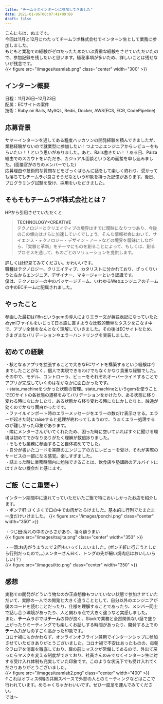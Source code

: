 ```yaml
---
title: "チームラボインターンに参加してきました"
date: 2021-01-06T00:07:41+09:00
draft: false
---
```


こんにちは、ぬまです。  
今回は11月と12月にわたってチームラボ株式会社でインターン生として業務に参加しました。  
もともと業務での経験がゼロだったためだいぶ貴重な経験をさせていただいたので、参加記録を残したいと思います。極秘事項が多いため、詳しいことは残せないが残念です。  
{{< figure src="/images/teamlab.png" class="center" width="300" >}}  
## インターン概要
日程：11月26日~12月23日  
配属：ECサイトの案件  
技術：Ruby on Rails, MySQL, Redis, Docker, AWS(ECS, ECR, CodePipeline)  
## 応募背景
サマーインターンを通してある程度ハッカソンの開発経験を積んできましたが、業務経験がないので就業型に参加したい！つよつよエンジニアからレビューをもらいたい！！という思いがありました。あと、Rails書きたい！！ある日、Paiza経由でのスカウトをいただき、カジュアル面談という名の面接を申し込みました。(面接官がのちのメンバーでした)  
応募理由や技術的な質問などをざっくばらんに話をして楽しく終わり、受かっても落ちてもチームラボ良さそうだなという印象を持った記憶があります。後日、プログラミング試験を受け、採用をいただきました。  
## そもそもチームラボ株式会社とは？
HPから引用させていただくと  
>**TECHNOLOGY×CREATIVE**  
>テクノロジーとクリエイティブの境界はすでに曖昧になりつつあり、今後のこの傾向はさらに加速していくでしょう。そんな情報社会において、サイエンス・テクノロジー・デザイン・アートなどの境界を曖昧にしながら、『実験と革新』をテーマにものを創ることによって、もしくは、創るプロセスを通して、ものごとのソリューションを提供します。  

詳しくは[HP](https://www.team-lab.com/)見てみてください。かわいいです。  
職種はテクノロジー、クリエイティブ、カタリストに分かれており、ざっくりいうと左からエンジニア、デザイナー、マネージャーという認識です。  
僕は、テクノロジーの中のパッケージチーム、いわゆるWebエンジニアのチームの中のECチームに配属されました。  
## やったこと
参画した最初はi18nというgemの導入によりエラー文が英語表記になっていたためymlファイルをいじって日本語に直すような比較的簡単なタスクをこなす中で、アプリ全体をなんとなく理解していきました。その後はECサイトなため、さまざまなバリデーションやエラーハンドリングを実装しました。
## 初めての経験
・核となるアプリを拡張することで大きなECサイトを構築するという経験は今までしたことがなく、個人で実現できるわけでもなくかなり貴重な経験でした。その中で、モデル、コントローラ、ビューをそれぞれオーバーライドすることでアプリが完成していくのはなかなかに面白かったです。  
・state_machineをつかった状態の管理。state_machineというgemを使うことでECサイトの各状態の遷移をみてバリデーションをかけたり、ある状態に移り変わる時になにかしたり、ある状態から移り変わる時になにかしたりと、融通が効くのでかなり面白かったです。  
・ファイルインポート時のエラーメッセージをエラーの数だけ表示させる。エラーが起きた時にraiseすると処理が終わってしまうので、うまくエラー処理するのが難しかった印象があります。  
・隣にメンターさんがいてくれたため、困った時に空いていればすぐに聞ける環境は初めてでかなりありがたく理解が数倍捗りました。  
・そもそも業務に参画すること自体初めてでした。  
・自分が書いたコードを実際のエンジニアの方にレビューを受け、それが実際のサービスの一部になる感覚。楽しすぎました。  
・詰まった時に業務時間内に勉強できることは、飲食店や塾講師のアルバイトにはできない機会だと感じます。  
## ご飯（ここ重要←）
インターン期間中に連れてっていただいたご飯で特においしかったお店を紹介します。  
・ポンチ軒:さくさくで口の中でお肉がとろけました。基本的に行列でたまたま一度だけいけました。
{{< figure src="/images/ponchi.png" class="center" width="350" >}}  

・つじ田:痺れの中のからさがあり、坦々麺うまい  
{{< figure src="/images/tsujita.png" class="center" width="350" >}}  

・一頭:お肉がうまうまで２回もいってしまいました。(ポンチ軒に行こうとしたら行列だったので。。)メンターさん曰く、トングの先が細い焼肉店はおいしいらしい(？)  
{{< figure src="/images/itto.png" class="center" width="350" >}}  


## 感想
実務での開発がどういう物なのか正直想像もついていない状態で参加させていただいて、実際の一人での開発と大きく違うこととして、自分以外のエンジニアが僕のコードを読むことだったり、仕様を理解することであったり、メンバー同士で話し合う環境があったり、人と関わる点で大きく違うなと実感しました。  
また、**チーム**ラボでは**チーム**の仲が良く、Slackで業務と全然関係ない話で盛り上がったりミーティングでも楽しくお話しする時間があったり、開発する上での**チーム**力がものすごく高かった印象です。  
コロナ禍にもかかわらず、オンラインオフライン兼用でインターンシップに参加させていただきありがとうございました。コロナ禍で不安はあったものの、毎朝全フロアを消毒を徹底しており、扉の前にマスクが常備してあるので、外出て戻ったらマスクを変える制度ができており、社員さんのみでなくインターン生に対する受け入れ体制も充実していた印象です。このような状況下でも受け入れてくださりありがとうございました。  
{{< figure src="/images/teamlab2.png" class="center" width="400" >}}  
↑これはオフィス6階の共用スペースで外部の人とのミーティングなどはここで行われています。めちゃくちゃかわいいです。ぜひ一度足を運んでみてください。  
では〜  
